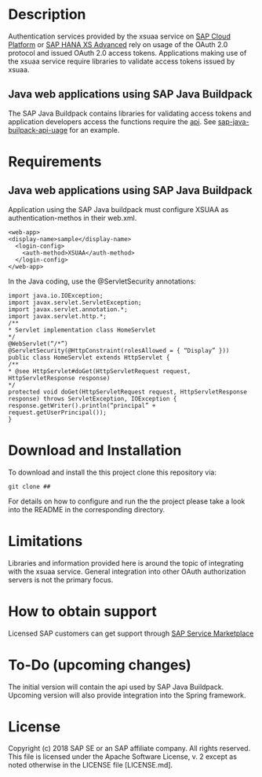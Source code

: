 # Description
Authentication services provided by the xsuaa service on [SAP Cloud Platform](https://cloudplatform.sap.com) or [SAP HANA XS Advanced](https://help.sap.com/viewer/4505d0bdaf4948449b7f7379d24d0f0d/2.0.00/en-US) rely on usage of the OAuth 2.0 protocol and issued OAuth 2.0 access tokens.
Applications making use of the xsuaa service require libraries to validate access tokens issued by xsuaa.
## Java web applications using SAP Java Buildpack
The SAP Java Buildpack contains libraries for validating access tokens and application developers access the functions require the [api](./api). See [sap-java-builpack-api-uage](samples/sap-java-buildpack-api-usage) for an example.
# Requirements
## Java web applications using SAP Java Buildpack
Application using the SAP Java buildpack must configure XSUAA as authentication-methos in their web.xml.
```
<web-app>
<display-name>sample</display-name>
  <login-config> 
    <auth-method>XSUAA</auth-method> 
  </login-config> 
</web-app> 
```
In the Java coding, use the @ServletSecurity annotations:
```
import java.io.IOException;
import javax.servlet.ServletException;
import javax.servlet.annotation.*;
import javax.servlet.http.*;
/**
* Servlet implementation class HomeServlet
*/
@WebServlet(“/*”)
@ServletSecurity(@HttpConstraint(rolesAllowed = { “Display” }))
public class HomeServlet extends HttpServlet {
/**
* @see HttpServlet#doGet(HttpServletRequest request, HttpServletResponse response)
*/
protected void doGet(HttpServletRequest request, HttpServletResponse response) throws ServletException, IOException {
response.getWriter().println(“principal” + request.getUserPrincipal());
}
```
# Download and Installation
To download and install the this project clone this repository via:
```
git clone ##
```
For details on how to configure and run the the project please take a look into the README in the corresponding directory.

# Limitations
Libraries and information provided here is around the topic of integrating with the xsuaa service. General integration into other OAuth authorization servers is not the primary focus.

# How to obtain support
Licensed SAP customers can get support through [SAP Service Marketplace](https://support.sap.com)
# To-Do (upcoming changes)
The initial version will contain the api used by SAP Java Buildpack. Upcoming version will also provide integration into the Spring framework.

# License
Copyright (c) 2018 SAP SE or an SAP affiliate company. All rights reserved.
This file is licensed under the Apache Software License, v. 2 except as noted otherwise in the LICENSE file [LICENSE.md].
